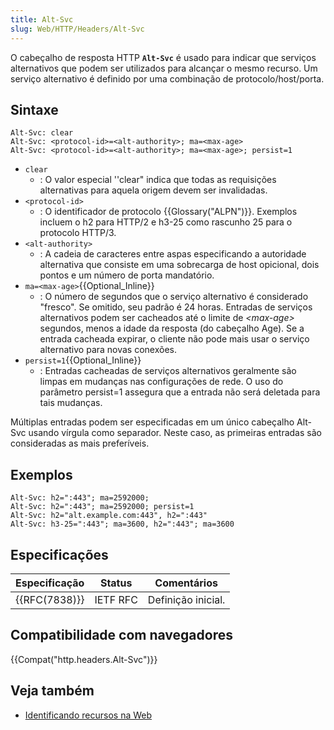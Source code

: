 ```yaml
---
title: Alt-Svc
slug: Web/HTTP/Headers/Alt-Svc
---
```


O cabeçalho de resposta HTTP **`Alt-Svc`** é usado para indicar que serviços alternativos que podem ser utilizados para alcançar o mesmo recurso. Um serviço alternativo é definido por uma combinação de protocolo/host/porta.

## Sintaxe

```
Alt-Svc: clear
Alt-Svc: <protocol-id>=<alt-authority>; ma=<max-age>
Alt-Svc: <protocol-id>=<alt-authority>; ma=<max-age>; persist=1
```

- `clear`
  - : O valor especial ''clear" indica que todas as requisições alternativas para aquela origem devem ser invalidadas.
- `<protocol-id>`
  - : O identificador de protocolo {{Glossary("ALPN")}}. Exemplos incluem o h2 para HTTP/2 e h3-25 como rascunho 25 para o protocolo HTTP/3.
- `<alt-authority>`
  - : A cadeia de caracteres entre aspas especificando a autoridade alternativa que consiste em uma sobrecarga de host opicional, dois pontos e um número de porta mandatório.
- `ma=<max-age>`{{Optional_Inline}}
  - : O número de segundos que o serviço alternativo é considerado "fresco". Se omitido, seu padrão é 24 horas. Entradas de serviços alternativos podem ser cacheados até o limite de _\<max-age>_ segundos, menos a idade da resposta (do cabeçalho Age). Se a entrada cacheada expirar, o cliente não pode mais usar o serviço alternativo para novas conexões.
- `persist=1`{{Optional_Inline}}
  - : Entradas cacheadas de serviços alternativos geralmente são limpas em mudanças nas configurações de rede. O uso do parâmetro persist=1 assegura que a entrada não será deletada para tais mudanças.

Múltiplas entradas podem ser especificadas em um único cabeçalho Alt-Svc usando vírgula como separador. Neste caso, as primeiras entradas são consideradas as mais preferíveis.

## Exemplos

```
Alt-Svc: h2=":443"; ma=2592000;
Alt-Svc: h2=":443"; ma=2592000; persist=1
Alt-Svc: h2="alt.example.com:443", h2=":443"
Alt-Svc: h3-25=":443"; ma=3600, h2=":443"; ma=3600
```

## Especificações

| Especificação    | Status   | Comentários        |
| ---------------- | -------- | ------------------ |
| {{RFC(7838)}} | IETF RFC | Definição inicial. |

## Compatibilidade com navegadores

{{Compat("http.headers.Alt-Svc")}}

## Veja também

- [Identificando recursos na Web](/pt-BR/docs/Web/HTTP/Basics_of_HTTP/Identifying_resources_on_the_Web)
